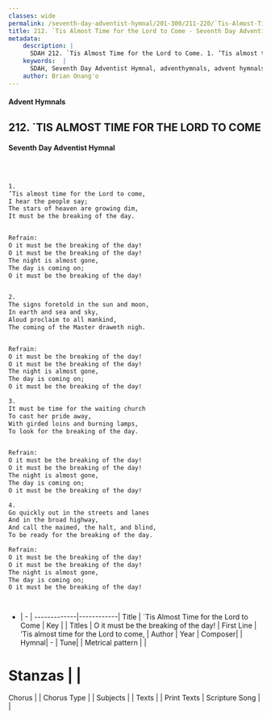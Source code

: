 ```yaml
---
classes: wide
permalink: /seventh-day-adventist-hymnal/201-300/211-220/`Tis-Almost-Time-for-the-Lord-to-Come/
title: 212. `Tis Almost Time for the Lord to Come - Seventh Day Adventist Hymnal
metadata:
    description: |
      SDAH 212. `Tis Almost Time for the Lord to Come. 1. ’Tis almost time for the Lord to come, I hear the people say; The stars of heaven are growing dim, It must be the breaking of the day. 
    keywords:  |
      SDAH, Seventh Day Adventist Hymnal, adventhymnals, advent hymnals, `Tis Almost Time for the Lord to Come, ’Tis almost time for the Lord to come, ,O it must be the breaking of the day!
    author: Brian Onang'o
---
```


#### Advent Hymnals
## 212. `TIS ALMOST TIME FOR THE LORD TO COME
#### Seventh Day Adventist Hymnal

```txt



1.
’Tis almost time for the Lord to come,
I hear the people say;
The stars of heaven are growing dim,
It must be the breaking of the day.


Refrain:
O it must be the breaking of the day!
O it must be the breaking of the day!
The night is almost gone,
The day is coming on;
O it must be the breaking of the day!


2.
The signs foretold in the sun and moon,
In earth and sea and sky,
Aloud proclaim to all mankind,
The coming of the Master draweth nigh.


Refrain:
O it must be the breaking of the day!
O it must be the breaking of the day!
The night is almost gone,
The day is coming on;
O it must be the breaking of the day!

3.
It must be time for the waiting church
To cast her pride away,
With girded loins and burning lamps,
To look for the breaking of the day.


Refrain:
O it must be the breaking of the day!
O it must be the breaking of the day!
The night is almost gone,
The day is coming on;
O it must be the breaking of the day!

4.
Go quickly out in the streets and lanes
And in the broad highway,
And call the maimed, the halt, and blind,
To be ready for the breaking of the day.

Refrain:
O it must be the breaking of the day!
O it must be the breaking of the day!
The night is almost gone,
The day is coming on;
O it must be the breaking of the day!




```

- |   -  |
-------------|------------|
Title | `Tis Almost Time for the Lord to Come |
Key |  |
Titles | O it must be the breaking of the day! |
First Line | ’Tis almost time for the Lord to come, |
Author | 
Year | 
Composer|  |
Hymnal|  - |
Tune|  |
Metrical pattern | |
# Stanzas |  |
Chorus |  |
Chorus Type |  |
Subjects |  |
Texts |  |
Print Texts | 
Scripture Song |  |
  
